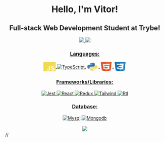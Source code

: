 <h1 align="center">Hello, I'm Vitor!</h1>
<h2 align="center">Full-stack Web Development Student at Trybe!</h2>

<div align="center">
  <a href="https://github.com/vitorimbroisi">
  <img height="165em" src="https://github-readme-stats.vercel.app/api?username=vitorimbroisi&show_icons=true&theme=algolia&include_all_commits=true&count_private=true"/>
  <img height="165em" src="https://github-readme-stats.vercel.app/api/top-langs/?username=vitorimbroisi&layout=compact&langs_count=7&theme=algolia"/>
</div>

<div align="center">
  <div align="center">
    <h3>Languages:</h3>
    <img align="center" title="JavaScript" alt="JavaScript" height="30" width="40" src="https://raw.githubusercontent.com/devicons/devicon/master/icons/javascript/javascript-plain.svg">
    <img align="center" title="TypeScript" alt="TypeScript" height="30" width="40" src="https://cdn.jsdelivr.net/gh/devicons/devicon/icons/typescript/typescript-original.svg">
    <img align="center" title="Python" alt="Python" height="30" width="40" src="https://raw.githubusercontent.com/devicons/devicon/master/icons/python/python-original.svg">
    <img align="center" title="HTML5" alt="HTML" height="30" width="40" src="https://raw.githubusercontent.com/devicons/devicon/master/icons/html5/html5-original.svg">
    <img align="center" title="CSS3"  alt="CSS" height="30" width="40" src="https://raw.githubusercontent.com/devicons/devicon/master/icons/css3/css3-original.svg">
  </div>

  <div>
    <h3>Frameworks/Libraries:</h3>
    <img align="center" title="Jest" alt="Jest" height="30" width="40" src="https://cdn.jsdelivr.net/gh/devicons/devicon/icons/jest/jest-plain.svg" />
    <img align="center" title="React.js" alt="React" height="35" width="45" src="https://cdn.jsdelivr.net/gh/devicons/devicon/icons/react/react-original-wordmark.svg" />
    <img align="center" title="Redux.js" alt="Redux" height="35" width="45" src="https://cdn.jsdelivr.net/gh/devicons/devicon/icons/redux/redux-original.svg" />
    <img align="center" title="Tailwind CSS" alt="Tailwind" height="35" width="45" src="https://cdn.jsdelivr.net/gh/devicons/devicon/icons/tailwindcss/tailwindcss-plain.svg" />
    <img align="center" title="RTL" alt="Rtl" height="35" width="35" src="https://testing-library.com/img/octopus-64x64.png" />
  </div>
  
  <div>
    <h3>Database:</h3>
    <img align="center" title="MySQL" alt="Mysql" height="70" width="60" src="https://cdn.jsdelivr.net/gh/devicons/devicon/icons/mysql/mysql-original-wordmark.svg">
    <img align="center" title="MongoDB" alt="Mongodb" height="45" width="55" src="https://cdn.jsdelivr.net/gh/devicons/devicon/icons/mongodb/mongodb-original-wordmark.svg">
  </div>
</div>

<br>

<div align="center">
  <a href="https://www.linkedin.com/in/vitor-imbroisi/" target="_blank"><img  width="134" src="https://img.shields.io/badge/-LinkedIn-%230077B5?style=for-the-badge&logo=linkedin&logoColor=white" target="_blank"></a>
</div>
//


